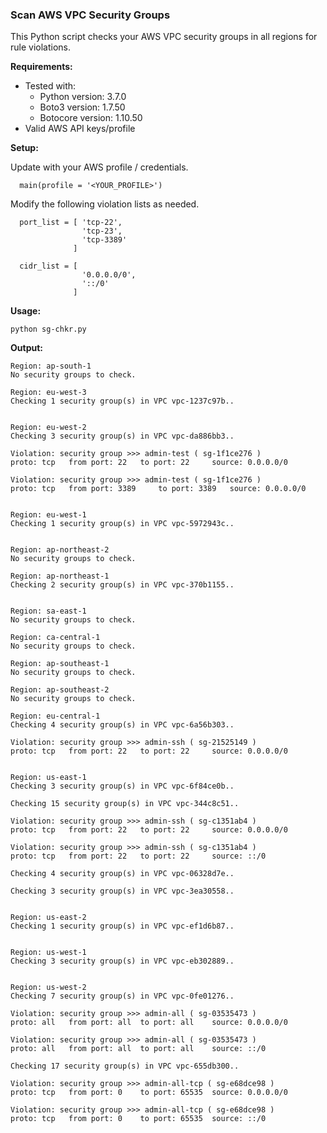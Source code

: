 ### Scan AWS VPC Security Groups

This Python script checks your AWS VPC security groups in all regions for rule violations.

**Requirements:**

* Tested with:
   * Python version: 3.7.0
   * Boto3 version: 1.7.50
   * Botocore version: 1.10.50
* Valid AWS API keys/profile

**Setup:**

Update with your AWS profile / credentials.

```
  main(profile = '<YOUR_PROFILE>')
```

Modify the following violation lists as needed.

```
  port_list = [ 'tcp-22',
                'tcp-23',
                'tcp-3389'
              ]

  cidr_list = [
                '0.0.0.0/0',
                '::/0'
              ]
```

**Usage:**

```
python sg-chkr.py
```

**Output:**

```
Region: ap-south-1
No security groups to check.

Region: eu-west-3
Checking 1 security group(s) in VPC vpc-1237c97b..


Region: eu-west-2
Checking 3 security group(s) in VPC vpc-da886bb3..

Violation: security group >>> admin-test ( sg-1f1ce276 )
proto: tcp	 from port: 22	 to port: 22	 source: 0.0.0.0/0

Violation: security group >>> admin-test ( sg-1f1ce276 )
proto: tcp	 from port: 3389	 to port: 3389	 source: 0.0.0.0/0


Region: eu-west-1
Checking 1 security group(s) in VPC vpc-5972943c..


Region: ap-northeast-2
No security groups to check.

Region: ap-northeast-1
Checking 2 security group(s) in VPC vpc-370b1155..


Region: sa-east-1
No security groups to check.

Region: ca-central-1
No security groups to check.

Region: ap-southeast-1
No security groups to check.

Region: ap-southeast-2
No security groups to check.

Region: eu-central-1
Checking 4 security group(s) in VPC vpc-6a56b303..

Violation: security group >>> admin-ssh ( sg-21525149 )
proto: tcp	 from port: 22	 to port: 22	 source: 0.0.0.0/0


Region: us-east-1
Checking 3 security group(s) in VPC vpc-6f84ce0b..

Checking 15 security group(s) in VPC vpc-344c8c51..

Violation: security group >>> admin-ssh ( sg-c1351ab4 )
proto: tcp	 from port: 22	 to port: 22	 source: 0.0.0.0/0

Violation: security group >>> admin-ssh ( sg-c1351ab4 )
proto: tcp	 from port: 22	 to port: 22	 source: ::/0

Checking 4 security group(s) in VPC vpc-06328d7e..

Checking 3 security group(s) in VPC vpc-3ea30558..


Region: us-east-2
Checking 1 security group(s) in VPC vpc-ef1d6b87..


Region: us-west-1
Checking 3 security group(s) in VPC vpc-eb302889..


Region: us-west-2
Checking 7 security group(s) in VPC vpc-0fe01276..

Violation: security group >>> admin-all ( sg-03535473 )
proto: all	 from port: all	 to port: all	 source: 0.0.0.0/0

Violation: security group >>> admin-all ( sg-03535473 )
proto: all	 from port: all	 to port: all	 source: ::/0

Checking 17 security group(s) in VPC vpc-655db300..

Violation: security group >>> admin-all-tcp ( sg-e68dce98 )
proto: tcp	 from port: 0	 to port: 65535	 source: 0.0.0.0/0

Violation: security group >>> admin-all-tcp ( sg-e68dce98 )
proto: tcp	 from port: 0	 to port: 65535	 source: ::/0
```

